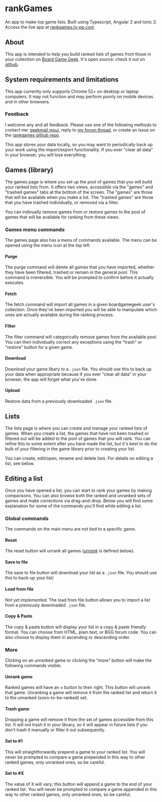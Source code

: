 # rankGames

An app to make top game lists. Built using Typescript, Angular 2 and Ionic 2. Access the live app at [rankgames.ty-pe.com](http://rankgames.ty-pe.com)

## About
This app is intended to help you build ranked lists of games from those in your collection
on [Board Game Geek](http://boardgamegeek.com). It's open source: check it out on [github](https://github.com/moui72/ionRankGames/).

## System requirements and limitations
This app currently only supports Chrome 52+ on desktop or laptop computers.
It may not function and may perform poorly on mobile devices and in other browsers.

### Feedback
I welcome any and all feedback. Please use one of the following methods to contact me: [geekmail moui](https://www.boardgamegeek.com/geekmail/compose?touser=moui), reply to [my forum thread](https://www.boardgamegeek.com/article/23452478), or create an issue on the [rankgames github repo](https://github.com/moui72/ionRankGames/issues).

This app stores your data locally, so you may want to periodically back up your work using the import/export functionality. If you ever "clear all data" in your browser, you will lose everything.


## Games (library)
The games page is where you set up the pool of games that you will build
your ranked lists from. It offers two views, accessible via the "games"
and "trashed games" tabs at the bottom of the screen. The "games" are
those that will be available when you make a list. The "trashed games"
are those that you have trashed individually, or removed via a filter.

You can indivually remove games from or restore games to the pool of
games that will be available for ranking from these views.

### Games menu commands
The games page also has a menu of commands available. The menu can be
opened using the menu icon at the top left.

#### Purge
The purge command will delete all games that you have imported, whether
they have been filtered, trashed or remain in the general pool. This
command is irreversible. You will be prompted to confirm before it
actually executes.

#### Fetch
The fetch command will import all games in a given boardgamegeek user's
collection. Once they've been imported you will be able to manipulate
which ones are actually available during the ranking process.

#### Filter
The filter command will categorically remove games from the available
pool. You can then individually correct any exceptions using the "trash"
or "restore" button for a given game.

#### Download
Download your game libary to a `.json` file. You should use this to back up your data when
appropriate because if you ever "clear all data" in your browser, the app will forget what
you've done.

#### Upload
Restore data from a previously downloaded `.json` file.

## Lists
The lists page is where you can create and manage your ranked lists of games.
When you create a list, the games that have not been trashed or filtered out
will be added to the pool of games that you will rank. You can refine this to some
extent after you have made the list, but it's best to do the bulk of your filtering
in the game library prior to creating your list.

You can create, edit/open, rename and delete lists. For details on editing a list, see below.

## Editing a list
Once you have opened a list, you can start to rank your games by making comparisons.
You can also browse both the ranked and unranked sets of games and make corrections via
drag-and-drop. Below you will find some explanation for some of the commands you'll find
while editing a list.

### Global commands
The commands on the main menu are not tied to a specific game.

#### Reset
The reset button will unrank all games (*[unrank](#Unrank_game_92)* is defined below).

#### Save to file
The save to file button will download your list as a `.json` file. You should use this to
back-up your list/

#### Load from file
*Not yet implemented.* The load from file button allows you to import a list from a previously
downloaded `.json` file.

#### Copy &amp; Paste
The copy &amp; paste button will display your list in a copy &amp; paste friendly format. You
can choose from HTML, plain text, or BGG forum code. You can also choose to display them in
ascending or descending order.

### More
Clicking on an unranked game or clicking the "more" button will make the following commands
visible.

#### Unrank game
Ranked games will have an &times; button to their right. This button will unrank that game.
Unranking a game will remove it from the ranked list and return it to the
unranked (soon-to-be-ranked) set.

#### Trash game
Dropping a game will remove it from the set of games accessible from this list.
It will not trash it in your library, so it will appear in future lists if you
don't trash it manually or filter it out subsequently.

#### Set to #1
This will straightforwardly prepend a game to your ranked list. You will never be prompted
to compare a game prepended in this way to other ranked games, only unranked ones, so be careful.

#### Set to #X
The value of X will vary; this button will append a game to the end of your ranked list.
You will never be prompted to compare a game appended in this way to other ranked games,
only unranked ones, so be careful.
